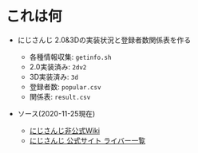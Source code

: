 # これは何

- にじさんじ 2.0&3Dの実装状況と登録者数関係表を作る
  - 各種情報収集: `getinfo.sh`
  - 2.0実装済み: `2dv2`
  - 3D実装済み: `3d`
  - 登録者数: `popular.csv`
  - 関係表: `result.csv`

- ソース(2020-11-25現在)
  - [にじさんじ非公式Wiki](https://wikiwiki.jp/nijisanji/)
  - [にじさんじ 公式サイト ライバー一覧](https://nijisanji.ichikara.co.jp/member/)
